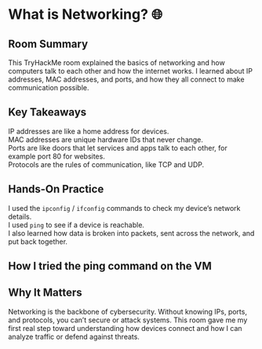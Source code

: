 # What is Networking? 🌐

## Room Summary
This TryHackMe room explained the basics of networking and how computers talk to each other and how the internet works. I learned about IP addresses, MAC addresses, and ports, and how they all connect to make communication possible.  

## Key Takeaways
IP addresses are like a home address for devices.  
MAC addresses are unique hardware IDs that never change.  
Ports are like doors that let services and apps talk to each other, for example port 80 for websites.  
Protocols are the rules of communication, like TCP and UDP.  

## Hands-On Practice
I used the `ipconfig` / `ifconfig` commands to check my device’s network details.  
I used `ping` to see if a device is reachable.  
I also learned how data is broken into packets, sent across the network, and put back together.  

## How I tried the ping command on the VM  


## Why It Matters
Networking is the backbone of cybersecurity. Without knowing IPs, ports, and protocols, you can’t secure or attack systems. This room gave me my first real step toward understanding how devices connect and how I can analyze traffic or defend against threats.
